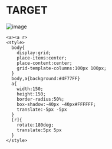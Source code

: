 # TARGET

![image](https://github.com/gaschneider/cssbattle/assets/16023844/ca2b8a7a-f64b-428f-be2f-fcc6b776bc07)

```
<a><a r>
<style>
  body{
    display:grid;
    place-items:center;
    place-content:center;
    grid-template-columns:100px 100px;
  }
  body,a{background:#4F77FF}
  a{
    width:150;
    height:150;
    border-radius:50%;
    box-shadow:-40px -40px#FFFFFF;
    translate:-5px -5px
  }
  [r]{
    rotate:180deg;
    translate:5px 5px
  }
</style>
```
